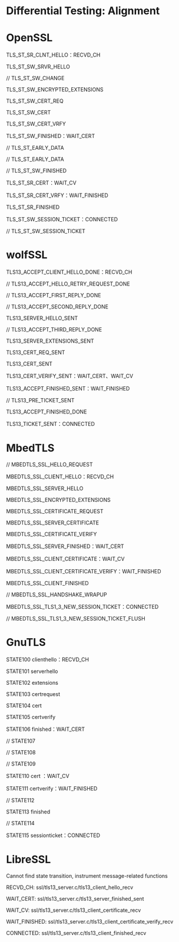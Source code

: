 # Differential Testing: Alignment

# OpenSSL

TLS_ST_SR_CLNT_HELLO：RECVD_CH

TLS_ST_SW_SRVR_HELLO

// TLS_ST_SW_CHANGE

TLS_ST_SW_ENCRYPTED_EXTENSIONS

TLS_ST_SW_CERT_REQ

TLS_ST_SW_CERT

TLS_ST_SW_CERT_VRFY

TLS_ST_SW_FINISHED：WAIT_CERT

// TLS_ST_EARLY_DATA

// TLS_ST_EARLY_DATA

// TLS_ST_SW_FINISHED

TLS_ST_SR_CERT：WAIT_CV

TLS_ST_SR_CERT_VRFY：WAIT_FINISHED

TLS_ST_SR_FINISHED

TLS_ST_SW_SESSION_TICKET：CONNECTED

// TLS_ST_SW_SESSION_TICKET

# wolfSSL

TLS13_ACCEPT_CLIENT_HELLO_DONE：RECVD_CH

// TLS13_ACCEPT_HELLO_RETRY_REQUEST_DONE

// TLS13_ACCEPT_FIRST_REPLY_DONE

// TLS13_ACCEPT_SECOND_REPLY_DONE

TLS13_SERVER_HELLO_SENT

// TLS13_ACCEPT_THIRD_REPLY_DONE

TLS13_SERVER_EXTENSIONS_SENT

TLS13_CERT_REQ_SENT

TLS13_CERT_SENT

TLS13_CERT_VERIFY_SENT：WAIT_CERT、WAIT_CV

TLS13_ACCEPT_FINISHED_SENT：WAIT_FINISHED

// TLS13_PRE_TICKET_SENT

TLS13_ACCEPT_FINISHED_DONE

TLS13_TICKET_SENT：CONNECTED

# MbedTLS

// MBEDTLS_SSL_HELLO_REQUEST

MBEDTLS_SSL_CLIENT_HELLO：RECVD_CH

MBEDTLS_SSL_SERVER_HELLO

MBEDTLS_SSL_ENCRYPTED_EXTENSIONS

MBEDTLS_SSL_CERTIFICATE_REQUEST

MBEDTLS_SSL_SERVER_CERTIFICATE

MBEDTLS_SSL_CERTIFICATE_VERIFY

MBEDTLS_SSL_SERVER_FINISHED：WAIT_CERT

MBEDTLS_SSL_CLIENT_CERTIFICATE：WAIT_CV

MBEDTLS_SSL_CLIENT_CERTIFICATE_VERIFY：WAIT_FINISHED

MBEDTLS_SSL_CLIENT_FINISHED

// MBEDTLS_SSL_HANDSHAKE_WRAPUP

MBEDTLS_SSL_TLS1_3_NEW_SESSION_TICKET：CONNECTED

// MBEDTLS_SSL_TLS1_3_NEW_SESSION_TICKET_FLUSH

# GnuTLS

STATE100 clienthello：RECVD_CH

STATE101 serverhello

STATE102 extensions

STATE103 certrequest

STATE104 cert

STATE105 certverify

STATE106 finished：WAIT_CERT

// STATE107

// STATE108

// STATE109

STATE110 cert ：WAIT_CV

STATE111 certverify：WAIT_FINISHED

// STATE112

STATE113 finished

// STATE114

STATE115 sessionticket：CONNECTED

# LibreSSL

Cannot find state transition, instrument message-related functions

RECVD_CH: ssl/tls13_server.c/tls13_client_hello_recv

WAIT_CERT: ssl/tls13_server.c/tls13_server_finished_sent

WAIT_CV: ssl/tls13_server.c/tls13_client_certificate_recv

WAIT_FINISHED: ssl/tls13_server.c/tls13_client_certificate_verify_recv

CONNECTED: ssl/tls13_server.c/tls13_client_finished_recv
